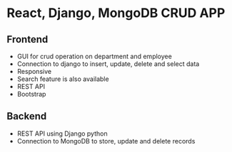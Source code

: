 # React, Django, MongoDB CRUD APP

## Frontend

* GUI for crud operation on department and employee
* Connection to django to insert, update, delete and select data
* Responsive
* Search feature is also available
* REST API
* Bootstrap

## Backend

* REST API using Django python
* Connection to MongoDB to store, update and delete records


 


